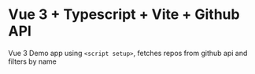 # Vue 3 + Typescript + Vite + Github API


Vue 3 Demo app using `<script setup>`, fetches repos from github api and filters by name
